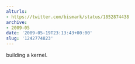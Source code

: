 ```yaml
---
alturls:
- https://twitter.com/bismark/status/1852874438
archive:
- 2009-05
date: '2009-05-19T23:13:43+00:00'
slug: '1242774823'
---
```


building a kernel.

